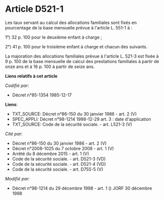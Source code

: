 # Article D521-1

Les taux servant au calcul des allocations familiales sont fixés en pourcentage de la base mensuelle prévue à l'article L.
551-1 à :

1°) 32 p. 100 pour le deuxième enfant à charge ;

2°) 41 p. 100 pour le troisième enfant à charge et chacun des suivants. 

La majoration des allocations familiales prévue à l'article L. 521-3 est fixée à 9 p. 100 de la base mensuelle de calcul des
prestations familiales à partir de onze ans et à 16 p. 100 à partir de seize ans.

**Liens relatifs à cet article**

_Codifié par_:

  - Décret n°85-1354 1985-12-17

**Liens**:

  - TXT_SOURCE: Décret n°86-150 du 30 janvier 1986 - art. 2 (V)
  - SPEC_APPLI: Décret n°98-1214 1998-12-29 art. 3 : date d'application
  - TXT_SOURCE: Code de la sécurité sociale. - art. L521-3 (V)

_Cité par_:

  - Décret n°86-150 du 30 janvier 1986 - art. 2 (V)
  - Décret n°2008-1025 du 7 octobre 2008 - art. 1 (V)
  - Arrêté du 8 décembre 2015 - art. 1 (V)
  - Code de la sécurité sociale. - art. D521-3 (VD)
  - Code de la sécurité sociale. - art. D521-4 (VD)
  - Code de la sécurité sociale. - art. D755-5 (V)

_Modifié par_:

  - Décret n°98-1214 du 29 décembre 1998 - art. 1 () JORF 30 décembre 1998
